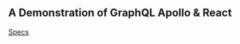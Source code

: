 ## A Demonstration of GraphQL Apollo & React

[Specs](https://www.apollographql.com/docs/tutorial/introduction/)
